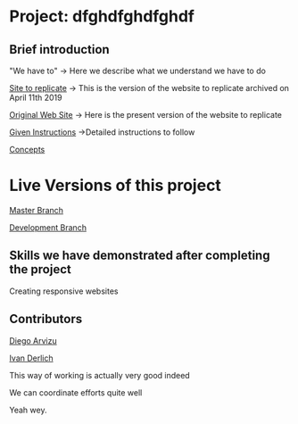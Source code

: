 # Project: dfghdfghdfghdf

## Brief introduction

"We have to" -> Here we describe what we understand we have to do

[Site to replicate](https://web.archive.org/web/20190411210408/https://thenextweb.com/) -> This is the version of the website to replicate archived on April 11th 2019

[Original Web Site](https://thenextweb.com/) -> Here is the present version of the website to replicate

[Given Instructions](https://www.theodinproject.com/courses/html5-and-css3/lessons/building-with-responsive-design) ->Detailed instructions to follow

[Concepts](https://www.theodinproject.com/courses/html5-and-css3/lessons/responsive-design)

# Live Versions of this project

[Master Branch](https://ivanderlich.github.io/TheNextWeb/)

[Development Branch](https://raw.githack.com/IvanDerlich/TheNextWeb/development/index.html)

## Skills we have demonstrated after completing the project

Creating responsive websites

## Contributors

[Diego Arvizu](https://github.com/diegoarvz4)

[Ivan Derlich](https://github.com/IvanDerlich)

This way of working is actually very good indeed

We can coordinate efforts quite well

Yeah wey.
